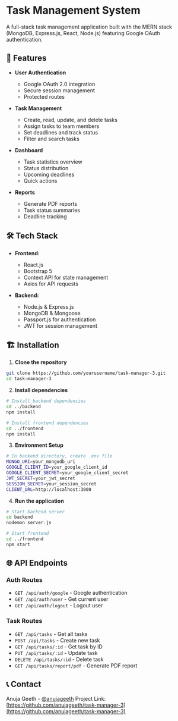 # Task Management System

A full-stack task management application built with the MERN stack (MongoDB, Express.js, React, Node.js) featuring Google OAuth authentication.

## 🚀 Features

- **User Authentication**
  - Google OAuth 2.0 integration
  - Secure session management
  - Protected routes

- **Task Management**
  - Create, read, update, and delete tasks
  - Assign tasks to team members
  - Set deadlines and track status
  - Filter and search tasks

- **Dashboard**
  - Task statistics overview
  - Status distribution
  - Upcoming deadlines
  - Quick actions

- **Reports**
  - Generate PDF reports
  - Task status summaries
  - Deadline tracking

## 🛠️ Tech Stack

- **Frontend:**
  - React.js
  - Bootstrap 5
  - Context API for state management
  - Axios for API requests

- **Backend:**
  - Node.js & Express.js
  - MongoDB & Mongoose
  - Passport.js for authentication
  - JWT for session management

## 🏗️ Installation

1. **Clone the repository**
```bash
git clone https://github.com/yourusername/task-manager-3.git
cd task-manager-3
```

2. **Install dependencies**
```bash
# Install backend dependencies
cd ../backend
npm install

# Install frontend dependencies
cd ../frontend
npm install
```

3. **Environment Setup**
```bash
# In backend directory, create .env file
MONGO_URI=your_mongodb_uri
GOOGLE_CLIENT_ID=your_google_client_id
GOOGLE_CLIENT_SECRET=your_google_client_secret
JWT_SECRET=your_jwt_secret
SESSION_SECRET=your_session_secret
CLIENT_URL=http://localhost:3000
```

4. **Run the application**
```bash
# Start backend server
cd backend
nodemon server.js

# Start frontend
cd ../frontend
npm start
```

## 🌐 API Endpoints

### Auth Routes
- `GET /api/auth/google` - Google authentication
- `GET /api/auth/user` - Get current user
- `GET /api/auth/logout` - Logout user

### Task Routes
- `GET /api/tasks` - Get all tasks
- `POST /api/tasks` - Create new task
- `GET /api/tasks/:id` - Get task by ID
- `PUT /api/tasks/:id` - Update task
- `DELETE /api/tasks/:id` - Delete task
- `GET /api/tasks/report/pdf` - Generate PDF report


## 📞 Contact

Anuja Geeth - [@anujageeth](https://www.linkedin.com/in/anujageeth/)
Project Link: [https://github.com/anujageeth/task-manager-3](https://github.com/anujageeth/task-manager-3)
